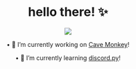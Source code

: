 <h1 align="center">hello there! ✨</h1>

<p align="center">
   <a href="https://discord.com/users/626333424965386240">
      <img src="https://lanyard.cnrad.dev/api/626333424965386240?idleMessage=I%20know%20I'm%20awesome." />
   </a>
</p>

<p align="center">
   • 🔭 I’m currently working on <a href="https://github.com/its-truce/CaveMonkey" target="_blank">Cave Monkey</a>!
</p>
<p align="center">
   • 🌱 I’m currently learning <a href="https://github.com/Rapptz/discord.py" target="_blank">discord.py</a>!
</p>
